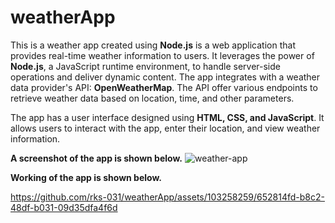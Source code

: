 # weatherApp
This is a weather app created using **Node.js** is a web application that provides real-time weather information to users. 
It leverages the power of **Node.js**, a JavaScript runtime environment, to handle server-side operations and deliver dynamic content. 
The app integrates with a weather data provider's API: **OpenWeatherMap**. The API offer various endpoints to retrieve weather data based on location, time, and other parameters.

The app has a user interface designed using **HTML, CSS, and JavaScript**. It allows users to interact with the app, enter their location, and view weather information.

**A screenshot of the app is shown below.**
![weather-app](https://github.com/rks-031/weatherApp/assets/103258259/faf850be-e286-4479-b405-11ce05b9271f)

**Working of the app is shown below.**

https://github.com/rks-031/weatherApp/assets/103258259/652814fd-b8c2-48df-b031-09d35dfa4f6d

